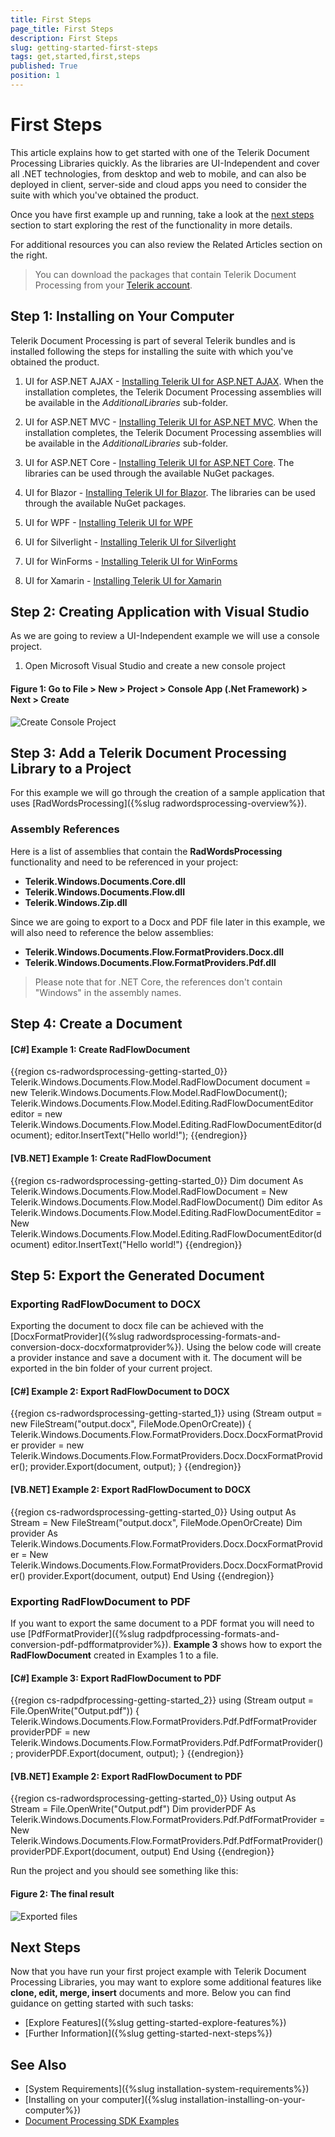```yaml
---
title: First Steps
page_title: First Steps
description: First Steps
slug: getting-started-first-steps
tags: get,started,first,steps
published: True
position: 1
---
```


# First Steps

This article explains how to get started with one of the Telerik Document Processing Libraries quickly. As the libraries are UI-Independent and cover all .NET technologies, from desktop and web to mobile, and can also be deployed in client, server-side and cloud apps you need to consider the suite with which you've obtained the product.

Once you have first example up and running, take a look at the [next steps](#next-steps) section to start exploring the rest of the functionality in more details.

For additional resources you can also review the Related Articles section on the right.

>You can download the packages that contain Telerik Document Processing from your [Telerik account](https://www.telerik.com/account/my-downloads).

## Step 1: Installing on Your Computer

Telerik Document Processing is part of several Telerik bundles and is installed following the steps for installing the suite with which you've obtained the product.

1. UI for ASP.NET AJAX - [Installing Telerik UI for ASP.NET AJAX](http://docs.telerik.com/devtools/aspnet-ajax/installation/which-file-do-i-need-to-install). 
When the installation completes, the Telerik Document Processing assemblies will be available in the *AdditionalLibraries* sub-folder.

1. UI for ASP.NET MVC - [Installing Telerik UI for ASP.NET MVC](http://docs.telerik.com/kendo-ui/aspnet-mvc/introduction#installation). 
When the installation completes, the Telerik Document Processing assemblies will be available in the *AdditionalLibraries* sub-folder.

1. UI for ASP.NET Core - [Installing Telerik UI for ASP.NET Core](https://docs.telerik.com/aspnet-core/getting-started/installation/document-processing). 
The libraries can be used through the available NuGet packages.

1. UI for Blazor - [Installing Telerik UI for Blazor](https://docs.telerik.com/blazor-ui/common-features/document-processing). 
The libraries can be used through the available NuGet packages.

1. UI for WPF - [Installing Telerik UI for WPF](http://docs.telerik.com/devtools/wpf/installation-and-deployment/installing-telerik-ui-on-your-computer/installation-installing-which-file-do-i-need.html)

1. UI for Silverlight - [Installing Telerik UI for Silverlight](http://docs.telerik.com/devtools/silverlight/installation-and-deployment/installing-telerik-ui-on-your-computer/installation-installing-which-file-do-i-need.html)

1. UI for WinForms - [Installing Telerik UI for WinForms](http://docs.telerik.com/devtools/winforms/installation-deployment-and-distribution/installing-on-your-computer)

1. UI for Xamarin - [Installing Telerik UI for Xamarin](https://docs.telerik.com/devtools/xamarin/installation-and-deployment/system-requirements)

## Step 2: Creating Application with Visual Studio

As we are going to review a UI-Independent example we will use a console project.

1. Open Microsoft Visual Studio and create a new console project

#### __Figure 1: Go to File > New > Project > Console App (.Net Framework) > Next > Create__
![Create Console Project](images/VisualStudio_NewProject_Console3.gif "Create new Console Project")

## Step 3: Add a Telerik Document Processing Library to a Project

For this example we will go through the creation of a sample application that uses [RadWordsProcessing]({%slug radwordsprocessing-overview%}).

### Assembly References

Here is a list of assemblies that contain the __RadWordsProcessing__ functionality and need to be referenced in your project:

* __Telerik.Windows.Documents.Core.dll__
* __Telerik.Windows.Documents.Flow.dll__
* __Telerik.Windows.Zip.dll__

Since we are going to export to a Docx and PDF file later in this example, we will also need to reference the below assemblies:
* __Telerik.Windows.Documents.Flow.FormatProviders.Docx.dll__
* __Telerik.Windows.Documents.Flow.FormatProviders.Pdf.dll__

> Please note that for .NET Core, the references don't contain "Windows" in the assembly names.

## Step 4: Create a Document

#### __[C#] Example 1: Create RadFlowDocument__

{{region cs-radwordsprocessing-getting-started_0}}
	Telerik.Windows.Documents.Flow.Model.RadFlowDocument document = new Telerik.Windows.Documents.Flow.Model.RadFlowDocument();
	Telerik.Windows.Documents.Flow.Model.Editing.RadFlowDocumentEditor editor = new Telerik.Windows.Documents.Flow.Model.Editing.RadFlowDocumentEditor(document);
	editor.InsertText("Hello world!");
{{endregion}}

#### __[VB.NET] Example 1: Create RadFlowDocument__

{{region cs-radwordsprocessing-getting-started_0}}
    Dim document As Telerik.Windows.Documents.Flow.Model.RadFlowDocument = New Telerik.Windows.Documents.Flow.Model.RadFlowDocument()
    Dim editor As Telerik.Windows.Documents.Flow.Model.Editing.RadFlowDocumentEditor = New Telerik.Windows.Documents.Flow.Model.Editing.RadFlowDocumentEditor(document)
    editor.InsertText("Hello world!")
{{endregion}}

## Step 5: Export the Generated Document

### Exporting RadFlowDocument to DOCX

Exporting the document to docx file can be achieved with the [DocxFormatProvider]({%slug radwordsprocessing-formats-and-conversion-docx-docxformatprovider%}). Using the below code will create a provider instance and save a document with it. The document will be exported in the bin folder of your current project.
        

#### __[C#] Example 2: Export RadFlowDocument to DOCX__

{{region cs-radwordsprocessing-getting-started_1}}
	using (Stream output = new FileStream("output.docx", FileMode.OpenOrCreate))
	{
	    Telerik.Windows.Documents.Flow.FormatProviders.Docx.DocxFormatProvider provider = new Telerik.Windows.Documents.Flow.FormatProviders.Docx.DocxFormatProvider();
	    provider.Export(document, output);
	}
{{endregion}}


#### __[VB.NET] Example 2: Export RadFlowDocument to DOCX__

{{region cs-radwordsprocessing-getting-started_0}}
	Using output As Stream = New FileStream("output.docx", FileMode.OpenOrCreate)
        Dim provider As Telerik.Windows.Documents.Flow.FormatProviders.Docx.DocxFormatProvider = New Telerik.Windows.Documents.Flow.FormatProviders.Docx.DocxFormatProvider()
        provider.Export(document, output)
    End Using
{{endregion}}


### Exporting RadFlowDocument to PDF

If you want to export the same document to a PDF format you will need to use [PdfFormatProvider]({%slug radpdfprocessing-formats-and-conversion-pdf-pdfformatprovider%}). __Example 3__ shows how to export the __RadFlowDocument__  created in Examples 1 to a file.
        
#### __[C#] Example 3: Export RadFlowDocument to PDF__

{{region cs-radpdfprocessing-getting-started_2}}
	using (Stream output = File.OpenWrite("Output.pdf"))
    {
		Telerik.Windows.Documents.Flow.FormatProviders.Pdf.PdfFormatProvider providerPDF = new Telerik.Windows.Documents.Flow.FormatProviders.Pdf.PdfFormatProvider();
        providerPDF.Export(document, output);
	}
{{endregion}}

#### __[VB.NET] Example 2: Export RadFlowDocument to PDF__

{{region cs-radwordsprocessing-getting-started_0}}
	Using output As Stream = File.OpenWrite("Output.pdf")
        Dim providerPDF As Telerik.Windows.Documents.Flow.FormatProviders.Pdf.PdfFormatProvider = New Telerik.Windows.Documents.Flow.FormatProviders.Pdf.PdfFormatProvider()
        providerPDF.Export(document, output)
    End Using
{{endregion}}


Run the project and you should see something like this:
#### __Figure 2: The final result__

![Exported files](images/FinalResult.png "Exported files")

## Next Steps

Now that you have run your first project example with Telerik Document Processing Libraries, you may want to explore some additional features like __clone, edit, merge, insert__ documents and more. Below you can find guidance on getting started with such tasks:

* [Explore Features]({%slug getting-started-explore-features%})
* [Further Information]({%slug getting-started-next-steps%})
 
## See Also

* [System Requirements]({%slug installation-system-requirements%})
* [Installing on your computer]({%slug installation-installing-on-your-computer%})
* [Document Processing SDK Examples](https://github.com/telerik/document-processing-sdk)
